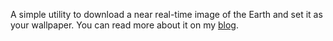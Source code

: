 A simple utility to download a near real-time image of the Earth and set it as your wallpaper. You can read more about it on my [blog](https://robertovaccari.com/blog/2024_01_16_earth_wallpaper/).
